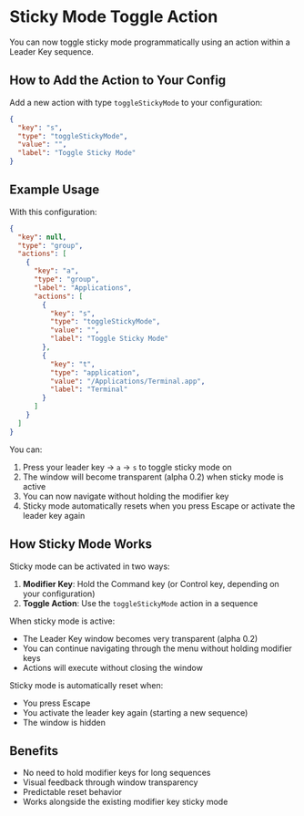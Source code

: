 # Sticky Mode Toggle Action

You can now toggle sticky mode programmatically using an action within a Leader Key sequence.

## How to Add the Action to Your Config

Add a new action with type `toggleStickyMode` to your configuration:

```json
{
  "key": "s",
  "type": "toggleStickyMode",
  "value": "",
  "label": "Toggle Sticky Mode"
}
```

## Example Usage

With this configuration:

```json
{
  "key": null,
  "type": "group",
  "actions": [
    {
      "key": "a",
      "type": "group",
      "label": "Applications",
      "actions": [
        {
          "key": "s",
          "type": "toggleStickyMode",
          "value": "",
          "label": "Toggle Sticky Mode"
        },
        {
          "key": "t",
          "type": "application",
          "value": "/Applications/Terminal.app",
          "label": "Terminal"
        }
      ]
    }
  ]
}
```

You can:
1. Press your leader key → `a` → `s` to toggle sticky mode on
2. The window will become transparent (alpha 0.2) when sticky mode is active
3. You can now navigate without holding the modifier key
4. Sticky mode automatically resets when you press Escape or activate the leader key again

## How Sticky Mode Works

Sticky mode can be activated in two ways:
1. **Modifier Key**: Hold the Command key (or Control key, depending on your configuration)
2. **Toggle Action**: Use the `toggleStickyMode` action in a sequence

When sticky mode is active:
- The Leader Key window becomes very transparent (alpha 0.2)
- You can continue navigating through the menu without holding modifier keys
- Actions will execute without closing the window

Sticky mode is automatically reset when:
- You press Escape
- You activate the leader key again (starting a new sequence)
- The window is hidden

## Benefits

- No need to hold modifier keys for long sequences
- Visual feedback through window transparency
- Predictable reset behavior
- Works alongside the existing modifier key sticky mode
